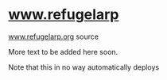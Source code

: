 # www.refugelarp
www.refugelarp.org source

More text to be added here soon.

Note that this in no way automatically deploys

